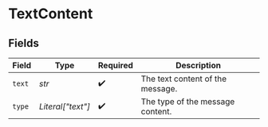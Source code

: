 # TextContent


## Fields

| Field                            | Type                             | Required                         | Description                      |
| -------------------------------- | -------------------------------- | -------------------------------- | -------------------------------- |
| `text`                           | *str*                            | :heavy_check_mark:               | The text content of the message. |
| `type`                           | *Literal["text"]*                | :heavy_check_mark:               | The type of the message content. |